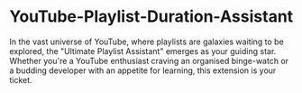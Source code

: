 # YouTube-Playlist-Duration-Assistant
In the vast universe of YouTube, where playlists are galaxies waiting to be explored, the "Ultimate Playlist Assistant" emerges as your guiding star. Whether you're a YouTube enthusiast craving an organised binge-watch or a budding developer with an appetite for learning, this extension is your ticket.

